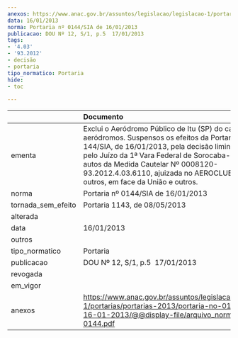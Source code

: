 ```yaml
---
anexos: https://www.anac.gov.br/assuntos/legislacao/legislacao-1/portarias/portarias-2013/portaria-no-0144-sia-de-16-01-2013/@@display-file/arquivo_norma/PA2013-0144.pdf
data: 16/01/2013
norma: Portaria nº 0144/SIA de 16/01/2013
publicacao: DOU Nº 12, S/1, p.5  17/01/2013
tags:
- '4.03'
- '93.2012'
- decisão
- portaria
tipo_normatico: Portaria
hide: 
- toc 
 
---
```


|                    | Documento                                                                                                                                                                                                                                                                                                                              |
|:-------------------|:---------------------------------------------------------------------------------------------------------------------------------------------------------------------------------------------------------------------------------------------------------------------------------------------------------------------------------------|
| ementa             | Exclui o Aeródromo Público de Itu (SP) do cadastro de aeródromos. Suspensos os efeitos da Portaria Nº 144/SIA, de 16/01/2013, pela decisão liminar deferida pelo Juízo da 1ª Vara Federal de Sorocaba-SP, nos autos da Medida Cautelar Nº 0008120-93.2012.4.03.6110, ajuizada no AEROCLUBE DE ITU e outros, em face da União e outros. |
| norma              | Portaria nº 0144/SIA de 16/01/2013                                                                                                                                                                                                                                                                                                     |
| tornada_sem_efeito | Portaria 1143, de 08/05/2013                                                                                                                                                                                                                                                                                                           |
| alterada           |                                                                                                                                                                                                                                                                                                                                        |
| data               | 16/01/2013                                                                                                                                                                                                                                                                                                                             |
| outros             |                                                                                                                                                                                                                                                                                                                                        |
| tipo_normatico     | Portaria                                                                                                                                                                                                                                                                                                                               |
| publicacao         | DOU Nº 12, S/1, p.5  17/01/2013                                                                                                                                                                                                                                                                                                        |
| revogada           |                                                                                                                                                                                                                                                                                                                                        |
| em_vigor           |                                                                                                                                                                                                                                                                                                                                        |
| anexos             | https://www.anac.gov.br/assuntos/legislacao/legislacao-1/portarias/portarias-2013/portaria-no-0144-sia-de-16-01-2013/@@display-file/arquivo_norma/PA2013-0144.pdf                                                                                                                                                                      |